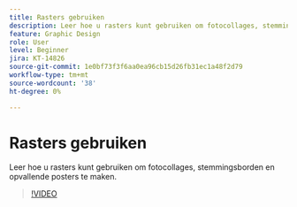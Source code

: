 ```yaml
---
title: Rasters gebruiken
description: Leer hoe u rasters kunt gebruiken om fotocollages, stemmingsborden en opvallende posters te maken
feature: Graphic Design
role: User
level: Beginner
jira: KT-14826
source-git-commit: 1e0bf73f3f6aa0ea96cb15d26fb31ec1a48f2d79
workflow-type: tm+mt
source-wordcount: '38'
ht-degree: 0%

---
```


# Rasters gebruiken

Leer hoe u rasters kunt gebruiken om fotocollages, stemmingsborden en opvallende posters te maken.

>[!VIDEO](https://video.tv.adobe.com/v/3426934?quality=12&learn=on&hidetitle=true)
